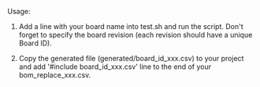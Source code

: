 Usage: 

1. Add a line with your board name into test.sh and run the script.
  Don't forget to specify the board revision (each revision should have a unique Board ID).

2. Copy the generated file (generated/board_id_xxx.csv) to your project and add '#include board_id_xxx.csv' line to the end of your bom_replace_xxx.csv.
